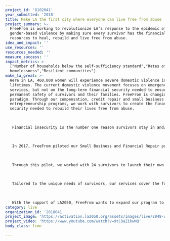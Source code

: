 ```yaml
---
project_id: '8102041'
year_submitted: '2018'
title: Make LA the first city where everyone can live free from abuse
project_summary: >-
  FreeFrom is working to revolutionize LA’s response to the epidemic of
  gender-based violence by making sure every survivor has the financial
  resources to heal, rebuild and live free from abuse.
idea_and_impact: ''
use_resources: ''
resources_needed: ''
measure_success: ''
impact_metrics: >-
  ["Number of households below the self-sufficiency standard","Rates of
  homelessness","Resilient communities"]
make_la_great: >-
  Here in LA, 460,000 women will experience severe domestic violence in their
  lifetimes. The current domestic violence movement focuses on emergency
  services, but not on the long-term financial security needed to ensure
  permanent safety of survivors and their families. FreeFrom is changing this
  paradigm. Through our compensation, credit repair and small business
  entrepreneurship programs, we work with survivors to create the financial
  security needed to rebuild their lives free from abuse. 
   
   
   
   Financial insecurity is the number one reason survivors stay in and/or return to abusive relationships. Survivors who leave often do so without the financial means to rebuild their lives (e.g., securing housing, childcare, transportation, etc.), making domestic violence the leading cause of homelessness among women and children nationwide. The 2017 Point in Time Homeless Count found that 50% of homeless women in LA have experienced domestic violence, and the number of homeless individuals with histories of domestic abuse has more than doubled since 2016. If we are to end domestic violence in LA, we must help survivors rebuild financially. Only then can we achieve long-term change.
   
   
   
   In 2017, FreeFrom piloted our Small Business and Financial Repair program through partnerships with more than a dozen domestic violence organizations in Los Angeles as well as the Mayor’s Fund for Los Angeles and the Housing and Community Investment Department of Los Angeles. 
   
   
   
   Through this pilot, we worked with 24 survivors to launch their own small businesses. Of those businesses, 100% yielded a profit within their first month of sales. Ten months later, not one of our clients has returned to the abuse. Instead, they are securing safe housing, building their credit, investing in healing services for themselves and their children and saving for their futures. Ventures started by our clients include seamstress services, catering, jewelry design, cleaning services, hair styling, and handcrafted bath and body products, among others. 
   
   
   
   Tailored to the unique needs of survivors, our services cover the following topics: protecting, repairing and building credit; entrepreneurship as a source of income; business planning; finance and accounting; sales and marketing training; logo design and branding; mentorship; counseling; childcare and self-care; confidence-building and access to seed funding. 
   
   
   
   With the support of LA2050, FreeFrom wants to expand our program to serve survivors in every domestic violence shelter in LA County and build a city in which shelters are not the only solution but rather a stepping stone to safe lives centered around abundance, community and healing. This the Los Angeles we could be. This is a Los Angeles that everyone can live in.
category: live
organization_id: '2018041'
project_image: 'https://activation.la2050.org/assets/images/live/2048-wide/freefrom.jpg'
project_video: 'https://www.youtube.com/watch?v=9tCDaZikwNQ'
body_class: lime

---
```

